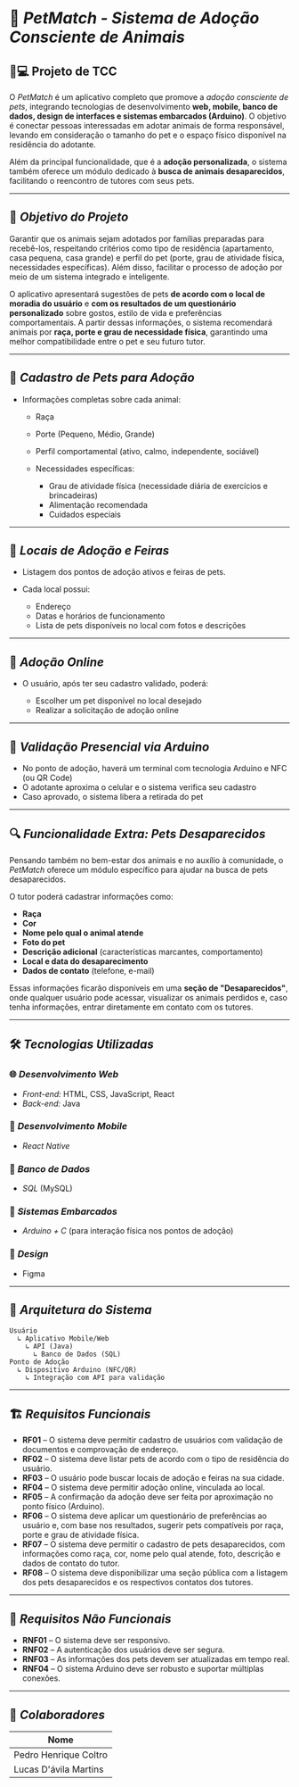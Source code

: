 # 🐾 *PetMatch - Sistema de Adoção Consciente de Animais*

## 📱💻 Projeto de TCC

O *PetMatch* é um aplicativo completo que promove a *adoção consciente de pets*, integrando tecnologias de desenvolvimento **web, mobile, banco de dados, design de interfaces e sistemas embarcados (Arduino)**. O objetivo é conectar pessoas interessadas em adotar animais de forma responsável, levando em consideração o tamanho do pet e o espaço físico disponível na residência do adotante.

Além da principal funcionalidade, que é a **adoção personalizada**, o sistema também oferece um módulo dedicado à **busca de animais desaparecidos**, facilitando o reencontro de tutores com seus pets.

---

## 🎯 *Objetivo do Projeto*

Garantir que os animais sejam adotados por famílias preparadas para recebê-los, respeitando critérios como tipo de residência (apartamento, casa pequena, casa grande) e perfil do pet (porte, grau de atividade física, necessidades específicas). Além disso, facilitar o processo de adoção por meio de um sistema integrado e inteligente.

O aplicativo apresentará sugestões de pets **de acordo com o local de moradia do usuário** e **com os resultados de um questionário personalizado** sobre gostos, estilo de vida e preferências comportamentais. A partir dessas informações, o sistema recomendará animais por **raça, porte e grau de necessidade física**, garantindo uma melhor compatibilidade entre o pet e seu futuro tutor.

---

## 🐶 *Cadastro de Pets para Adoção*

* Informações completas sobre cada animal:

  * Raça
  * Porte (Pequeno, Médio, Grande)
  * Perfil comportamental (ativo, calmo, independente, sociável)
  * Necessidades específicas:

    * Grau de atividade física (necessidade diária de exercícios e brincadeiras)
    * Alimentação recomendada
    * Cuidados especiais

---

## 📍 *Locais de Adoção e Feiras*

* Listagem dos pontos de adoção ativos e feiras de pets.
* Cada local possui:

  * Endereço
  * Datas e horários de funcionamento
  * Lista de pets disponíveis no local com fotos e descrições

---

## 🛒 *Adoção Online*

* O usuário, após ter seu cadastro validado, poderá:

  * Escolher um pet disponível no local desejado
  * Realizar a solicitação de adoção online

---

## 📳 *Validação Presencial via Arduino*

* No ponto de adoção, haverá um terminal com tecnologia Arduino e NFC (ou QR Code)
* O adotante aproxima o celular e o sistema verifica seu cadastro
* Caso aprovado, o sistema libera a retirada do pet

---

## 🔍 *Funcionalidade Extra: Pets Desaparecidos*

Pensando também no bem-estar dos animais e no auxílio à comunidade, o *PetMatch* oferece um módulo específico para ajudar na busca de pets desaparecidos.

O tutor poderá cadastrar informações como:

* **Raça**
* **Cor**
* **Nome pelo qual o animal atende**
* **Foto do pet**
* **Descrição adicional** (características marcantes, comportamento)
* **Local e data do desaparecimento**
* **Dados de contato** (telefone, e-mail)

Essas informações ficarão disponíveis em uma **seção de "Desaparecidos"**, onde qualquer usuário pode acessar, visualizar os animais perdidos e, caso tenha informações, entrar diretamente em contato com os tutores.

---

## 🛠 *Tecnologias Utilizadas*

### 🌐 *Desenvolvimento Web*

* *Front-end:* HTML, CSS, JavaScript, React
* *Back-end:* Java

### 📱 *Desenvolvimento Mobile*

* *React Native*

### 💾 *Banco de Dados*

* *SQL* (MySQL)

### 🔌 *Sistemas Embarcados*

* *Arduino + C* (para interação física nos pontos de adoção)

### 🎨 *Design*

* Figma

---

## 📑 *Arquitetura do Sistema*

```plaintext
Usuário
  ↳ Aplicativo Mobile/Web
    ↳ API (Java)
      ↳ Banco de Dados (SQL)
Ponto de Adoção
  ↳ Dispositivo Arduino (NFC/QR)
    ↳ Integração com API para validação
```

---

## 🏗 *Requisitos Funcionais*

* **RF01** – O sistema deve permitir cadastro de usuários com validação de documentos e comprovação de endereço.
* **RF02** – O sistema deve listar pets de acordo com o tipo de residência do usuário.
* **RF03** – O usuário pode buscar locais de adoção e feiras na sua cidade.
* **RF04** – O sistema deve permitir adoção online, vinculada ao local.
* **RF05** – A confirmação da adoção deve ser feita por aproximação no ponto físico (Arduino).
* **RF06** – O sistema deve aplicar um questionário de preferências ao usuário e, com base nos resultados, sugerir pets compatíveis por raça, porte e grau de atividade física.
* **RF07** – O sistema deve permitir o cadastro de pets desaparecidos, com informações como raça, cor, nome pelo qual atende, foto, descrição e dados de contato do tutor.
* **RF08** – O sistema deve disponibilizar uma seção pública com a listagem dos pets desaparecidos e os respectivos contatos dos tutores.

---

## 🔐 *Requisitos Não Funcionais*

* **RNF01** – O sistema deve ser responsivo.
* **RNF02** – A autenticação dos usuários deve ser segura.
* **RNF03** – As informações dos pets devem ser atualizadas em tempo real.
* **RNF04** – O sistema Arduino deve ser robusto e suportar múltiplas conexões.

---

## 🤝 *Colaboradores*

| Nome                  |
| --------------------- |
| Pedro Henrique Coltro |
| Lucas D'ávila Martins |

